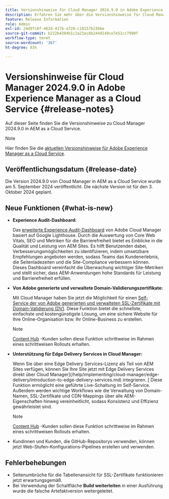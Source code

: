 ```yaml
---
title: Versionshinweise für Cloud Manager 2024.9.0 in Adobe Experience Manager as a Cloud Service
description: Erfahren Sie mehr über die Versionshinweise für Cloud Manager 2024.9.0 in AEM as a Cloud Service.
feature: Release Information
role: Admin
exl-id: 24d9fc6f-462d-417b-a728-c18157b23bbe
source-git-commit: b222b4384b1c2a21ecbb244d149ce7e51cc7990f
workflow-type: tm+mt
source-wordcount: '367'
ht-degree: 83%

---
```


# Versionshinweise für Cloud Manager 2024.9.0 in Adobe Experience Manager as a Cloud Service {#release-notes}

Auf dieser Seite finden Sie die Versionshinweise zu Cloud Manager 2024.9.0 in AEM as a Cloud Service.

>[!NOTE]
>
>Hier finden Sie die [aktuellen Versionshinweise für Adobe Experience Manager as a Cloud Service](/help/release-notes/release-notes-cloud/release-notes-current.md).

## Veröffentlichungsdatum {#release-date}

Die Version 2024.9.0 von Cloud Manager in AEM as a Cloud Service wurde am 5. September 2024 veröffentlicht. Die nächste Version ist für den 3. Oktober 2024 geplant.

## Neue Funktionen {#what-is-new}

* **Experience Audit-Dashboard:**

  Das [erweiterte Experience Audit-Dashboard](/help/implementing/cloud-manager/experience-audit-dashboard.md) von Adobe Cloud Manager basiert auf Google Lighthouse. Durch die Auswertung von Core Web Vitals, SEO und Metriken für die Barrierefreiheit bietet es Einblicke in die Qualität und Leistung von AEM Sites. Es hilft Benutzenden dabei, Verbesserungsmöglichkeiten zu identifizieren, indem umsetzbare Empfehlungen angeboten werden, sodass Teams das Kundenerlebnis, die Seitenladezeiten und die Site-Compliance verbessern können. Dieses Dashboard vereinfacht die Überwachung wichtiger Site-Metriken und stellt sicher, dass AEM-Anwendungen hohe Standards für Leistung und Barrierefreiheit erfüllen.

* **Von Adobe generierte und verwaltete Domain-Validierungszertifikate:**

  Mit Cloud Manager haben Sie jetzt die Möglichkeit für einen [Self-Service der von Adobe generierten und verwalteten SSL-Zertifikate mit Domain-Validierung (DV)](/help/implementing/cloud-manager/managing-ssl-certifications/add-ssl-certificate.md). Diese Funktion bietet die schnellste, einfachste und kostengünstigste Lösung, um eine sichere Website für Ihre Online-Organisation bzw. Ihr Online-Business zu erstellen. <!-- CMGR-52403 -->

  >[!NOTE]
  >
  >[Content Hub](/help/assets/product-overview.md) -Kunden sollen diese Funktion schrittweise im Rahmen eines schrittweisen Rollouts erhalten.

* **Unterstützung für Edge Delivery Services in Cloud Manager:**

  Wenn Sie über eine Edge Delivery Services-Lizenz als Teil von AEM Sites verfügen, können Sie Ihre Site jetzt mit Edge Delivery Services direkt über Cloud Manager](/help/implementing/cloud-manager/edge-delivery/introduction-to-edge-delivery-services.md) integrieren. [ Diese Funktion ermöglicht eine geführte Live-Schaltung im Self-Service. Außerdem werden wichtige Workflows wie die Verwaltung von Domain-Namen, SSL-Zertifikate und CDN-Mappings über alle AEM-Eigenschaften hinweg vereinheitlicht, sodass Konsistenz und Effizienz gewährleistet sind. <!-- CMGR-49859 -->

  >[!NOTE]
  >
  >[Content Hub](/help/assets/product-overview.md) -Kunden sollen diese Funktion schrittweise im Rahmen eines schrittweisen Rollouts erhalten.

* Kundinnen und Kunden, die GitHub-Repositorys verwenden, können jetzt Web-Stufen-Konfigurations-Pipelines erstellen und verwenden. <!--( KEEP IN? SP: YES CMGR-59046 and Slack https://cq-dev.slack.com/archives/C07LFP5BZ2L/p1725407057847379 ) -->

<!--
## Early adoption program {#early-adoption}

For a chance to test some upcoming features, be a part of Adobe's early adoption program. -->


## Fehlerbehebungen

* Seitenumbrüche für die Tabellenansicht für SSL-Zertifikate funktionieren jetzt erwartungsgemäß. <!-- (CMGR-60804 - [UI] Pagination doesn't work for ssl certificates) -->
* Bei Verwendung der Schaltfläche **Build weiterleiten** in einer Ausführung wurde die falsche Artefaktversion weitergeleitet. <!-- ( KEEP IN? SP: YES CMGR-59519 and Slack https://cq-dev.slack.com/archives/C07LFPN2R08/p1725408253474129 ) -->

<!-- * Slack message says next release? SP: REMOVE (Leave in for now) SSL Certificates table in Cloud Manager now enables pagination in the user experience. ( https://jira.corp.adobe.com/browse/CMGR-61041 and Slack https://cq-dev.slack.com/archives/C07LFRE9QJU/p1725408553760009 ) --<>
